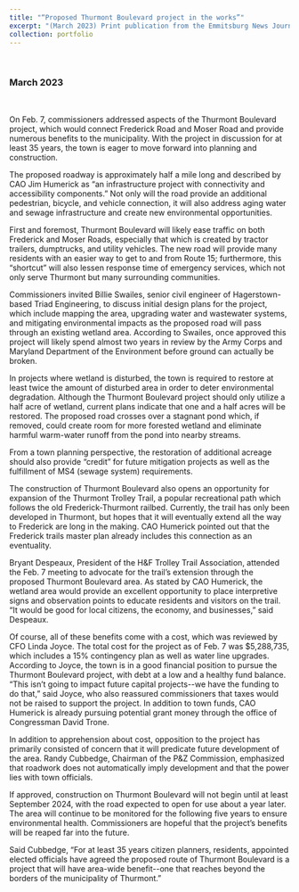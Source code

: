 ```yaml
---
title: "“Proposed Thurmont Boulevard project in the works”"
excerpt: "(March 2023) Print publication from the Emmitsburg News Journal, in partnership with the Woodsboro-Walkersville News Journal - “The proposed roadway is approximately half a mile long and described by CAO Jim Humerick as “an infrastructure project with connectivity and accessibility components.” Not only will the road provide an additional pedestrian, bicycle, and vehicle connection, it will also address aging water and sewage infrastructure and create new environmental opportunities...”"
collection: portfolio
---
```


<p>&nbsp;</p>

### March 2023

<p>&nbsp;</p>

On Feb. 7, commissioners addressed aspects of the Thurmont Boulevard project, which would connect Frederick Road and Moser Road and provide numerous benefits to the municipality. With the project in discussion for at least 35 years, the town is eager to move forward into planning and construction.

The proposed roadway is approximately half a mile long and described by CAO Jim Humerick as “an infrastructure project with connectivity and accessibility components.” Not only will the road provide an additional pedestrian, bicycle, and vehicle connection, it will also address aging water and sewage infrastructure and create new environmental opportunities.

First and foremost, Thurmont Boulevard will likely ease traffic on both Frederick and Moser Roads, especially that which is created by tractor trailers, dumptrucks, and utility vehicles. The new road will provide many residents with an easier way to get to and from Route 15; furthermore, this “shortcut” will also lessen response time of emergency services, which not only serve Thurmont but many surrounding communities.

Commissioners invited Billie Swailes, senior civil engineer of Hagerstown-based Triad Engineering, to discuss initial design plans for the project, which include mapping the area, upgrading water and wastewater systems, and mitigating environmental impacts as the proposed road will pass through an existing wetland area. According to Swailes, once approved this project will likely spend almost two years in review by the Army Corps and Maryland Department of the Environment before ground can actually be broken.

In projects where wetland is disturbed, the town is required to restore at least twice the amount of disturbed area in order to deter environmental degradation. Although the Thurmont Boulevard project should only utilize a half acre of wetland, current plans indicate that one and a half acres will be restored. The proposed road crosses over a stagnant pond which, if removed, could create room for more forested wetland and eliminate harmful warm-water runoff from the pond into nearby streams.

From a town planning perspective, the restoration of additional acreage should also provide “credit” for future mitigation projects as well as the fulfillment of MS4 (sewage system) requirements.

The construction of Thurmont Boulevard also opens an opportunity for expansion of the Thurmont Trolley Trail, a popular recreational path which follows the old Frederick-Thurmont railbed. Currently, the trail has only been developed in Thurmont, but hopes that it will eventually extend all the way to Frederick are long in the making. CAO Humerick pointed out that the Frederick trails master plan already includes this connection as an eventuality.

Bryant Despeaux, President of the H&F Trolley Trail Association, attended the Feb. 7 meeting to advocate for the trail’s extension through the proposed Thurmont Boulevard area. As stated by CAO Humerick, the wetland area would provide an excellent opportunity to place interpretive signs and observation points to educate residents and visitors on the trail. “It would be good for local citizens, the economy, and businesses,” said Despeaux.

Of course, all of these benefits come with a cost, which was reviewed by CFO Linda Joyce. The total cost for the project as of Feb. 7 was $5,288,735, which includes a 15% contingency plan as well as water line upgrades. According to Joyce, the town is in a good financial position to pursue the Thurmont Boulevard project, with debt at a low and a healthy fund balance. “This isn’t going to impact future capital projects--we have the funding to do that,” said Joyce, who also reassured commissioners that taxes would not be raised to support the project. In addition to town funds, CAO Humerick is already pursuing potential grant money through the office of Congressman David Trone.

In addition to apprehension about cost, opposition to the project has primarily consisted of concern that it will predicate future development of the area. Randy Cubbedge, Chairman of the P&Z Commission, emphasized that roadwork does not automatically imply development and that the power lies with town officials.

If approved, construction on Thurmont Boulevard will not begin until at least September 2024, with the road expected to open for use about a year later. The area will continue to be monitored for the following five years to ensure environmental health. Commissioners are hopeful that the project’s benefits will be reaped far into the future.

Said Cubbedge, “For at least 35 years citizen planners, residents, appointed elected officials have agreed the proposed route of Thurmont Boulevard is a project that will have area-wide benefit--one that reaches beyond the borders of the municipality of Thurmont.”
